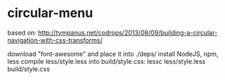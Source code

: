 # circular-menu

based on: http://tympanus.net/codrops/2013/08/09/building-a-circular-navigation-with-css-transforms/

download "font-awesome" and place it into ./deps/
install NodeJS, npm, less
compile less/style.less into build/style.css: lessc less/style.less build/style.css
